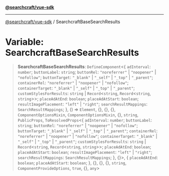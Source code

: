[**@searchcraft/vue-sdk**](https://docs.searchcraft.io/reference/sdk/vue/README.md)

***

[@searchcraft/vue-sdk](https://docs.searchcraft.io/reference/sdk/vue/globals.md) / SearchcraftBaseSearchResults

# Variable: SearchcraftBaseSearchResults

> **SearchcraftBaseSearchResults**: `DefineComponent`\<\{ `adInterval`: `number`; `buttonLabel`: `string`; `buttonRel`: `"noreferrer"` \| `"noopener"` \| `"nofollow"`; `buttonTarget`: `"_blank"` \| `"_self"` \| `"_top"` \| `"_parent"`; `containerRel`: `"noreferrer"` \| `"noopener"` \| `"nofollow"`; `containerTarget`: `"_blank"` \| `"_self"` \| `"_top"` \| `"_parent"`; `customStylesForResults`: `string` \| `Record`\<`string`, `Record`\<`string`, `string`\>\>; `placeAdAtEnd`: `boolean`; `placeAdAtStart`: `boolean`; `resultImagePlacement`: `"left"` \| `"right"`; `searchResultMappings`: `SearchResultMappings`; \}, () => `Element`, \{\}, \{\}, \{\}, `ComponentOptionsMixin`, `ComponentOptionsMixin`, \{\}, `string`, `PublicProps`, `ToResolvedProps`\<\{ `adInterval`: `number`; `buttonLabel`: `string`; `buttonRel`: `"noreferrer"` \| `"noopener"` \| `"nofollow"`; `buttonTarget`: `"_blank"` \| `"_self"` \| `"_top"` \| `"_parent"`; `containerRel`: `"noreferrer"` \| `"noopener"` \| `"nofollow"`; `containerTarget`: `"_blank"` \| `"_self"` \| `"_top"` \| `"_parent"`; `customStylesForResults`: `string` \| `Record`\<`string`, `Record`\<`string`, `string`\>\>; `placeAdAtEnd`: `boolean`; `placeAdAtStart`: `boolean`; `resultImagePlacement`: `"left"` \| `"right"`; `searchResultMappings`: `SearchResultMappings`; \}, \{\}\>, \{ `placeAdAtEnd`: `boolean`; `placeAdAtStart`: `boolean`; \}, \{\}, \{\}, \{\}, `string`, `ComponentProvideOptions`, `true`, \{\}, `any`\>
